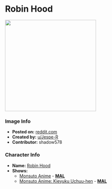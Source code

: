 # Robin Hood

<img src="https://raw.githubusercontent.com/shadow578/Project-Padoru/master/Padoru/U_Jespe-R/fate-robin-hood-jesper.png" height="300">

### Image Info
* **Posted on:**     [reddit.com](https://www.reddit.com/r/Padoru/comments/eiwor9/daily_padoru_2_robin_hood/)
* **Created by:**    [u/Jespe-R](https://github.com/shadow578/Project-Padoru/blob/master/table-of-contents/creators/uJespeR.md)
* **Contributor:**   shadow578

### Character Info
* **Name:**   [Robin Hood](https://myanimelist.net/character/152791)
* **Shows:**
  * [Monsuto Anime](https://github.com/shadow578/Project-Padoru/blob/master/table-of-contents/shows/MonsutoAnime.md) - [__MAL__](https://myanimelist.net/anime/34670/Monsuto_Anime)
  * [Monsuto Anime: Kieyuku Uchuu-hen](https://github.com/shadow578/Project-Padoru/blob/master/table-of-contents/shows/MonsutoAnimeKieyukuUchuuhen.md) - [__MAL__](https://myanimelist.net/anime/36246/Monsuto_Anime__Kieyuku_Uchuu-hen)


